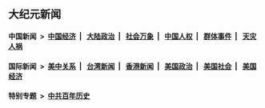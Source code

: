 ## 大纪元新闻

#### 中国新闻 &nbsp;>&nbsp; [中国经济](indexes/ncid283/README.md?06260845) &nbsp;| &nbsp; [大陆政治](indexes/ncid277/README.md?06260845) &nbsp;| &nbsp; [社会万象](indexes/ncid282/README.md?06260845) &nbsp;| &nbsp; [中国人权](indexes/ncid278/README.md?06260845) &nbsp;| &nbsp; [群体事件](indexes/ncid279/README.md?06260845) &nbsp;| &nbsp; [天灾人祸](indexes/ncid280/README.md?06260845)

#### 国际新闻 &nbsp;>&nbsp; [美中关系](indexes/nf1412576/README.md?06260845) &nbsp;| &nbsp; [台湾新闻](indexes/ncid1349361/README.md?06260845) &nbsp;| &nbsp; [香港新闻](indexes/ncid1349362/README.md?06260845) &nbsp;| &nbsp; [美国政治](indexes/ncid1078159/README.md?06260845) &nbsp;| &nbsp; [美国社会](indexes/ncid1078160/README.md?06260845) &nbsp;| &nbsp; [美国经济](indexes/ncid1078158/README.md?06260845)

#### 特别专题 &nbsp;>&nbsp; [中共百年历史](https://github.com/epoch-news/epoch-special/blob/master/README.md?06260845)  
